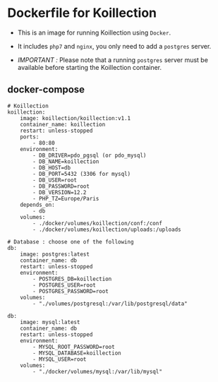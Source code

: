 # Dockerfile for Koillection

- This is an image for running Koillection using `Docker`.

- It includes `php7` and `nginx`, you only need to add a `postgres` server.

- *IMPORTANT :* Please note that a running `postgres` server must be available before starting the Koillection container. 

## docker-compose
    # Koillection
    koillection:
        image: koillection/koillection:v1.1
        container_name: koillection
        restart: unless-stopped
        ports:
            - 80:80
        environment:
            - DB_DRIVER=pdo_pgsql (or pdo_mysql)
            - DB_NAME=koillection
            - DB_HOST=db
            - DB_PORT=5432 (3306 for mysql)
            - DB_USER=root
            - DB_PASSWORD=root
            - DB_VERSION=12.2
            - PHP_TZ=Europe/Paris
        depends_on:
            - db
        volumes:
            - ./docker/volumes/koillection/conf:/conf
            - ./docker/volumes/koillection/uploads:/uploads
    
    # Database : choose one of the following
    db:
        image: postgres:latest
        container_name: db
        restart: unless-stopped
        environment:
            - POSTGRES_DB=koillection
            - POSTGRES_USER=root
            - POSTGRES_PASSWORD=root
        volumes:
            - "./volumes/postgresql:/var/lib/postgresql/data"
    
    db:
        image: mysql:latest
        container_name: db       
        restart: unless-stopped 
        environment:
            - MYSQL_ROOT_PASSWORD=root
            - MYSQL_DATABASE=koillection
            - MYSQL_USER=root
        volumes:
            - "./docker/volumes/mysql:/var/lib/mysql"
